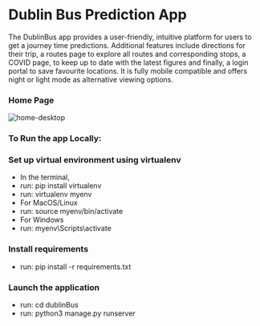 # Dublin Bus Prediction App 

The DublinBus app provides a user-friendly, intuitive platform for users to get a journey time predictions. Additional features include directions for their trip, a routes page to explore all routes and corresponding stops, a COVID page, to keep up to date with the latest figures and finally, a login portal to save favourite locations. It is fully mobile compatible and offers night or light mode as alternative viewing options.
### Home Page
![home-desktop](https://user-images.githubusercontent.com/71877858/129731840-730acfad-00ad-4d20-afbf-80f7a672b473.PNG)







### To Run the app Locally:

### Set up virtual environment using virtualenv  
- In the terminal,
- run: pip install virtualenv
- run: virtualenv myenv
- For MacOS/Linux
- run: source myenv/bin/activate
- For Windows
- run: myenv\Scripts\activate

### Install requirements
- run: pip install -r requirements.txt

### Launch the application
- run: cd dublinBus
- run: python3 manage.py runserver


